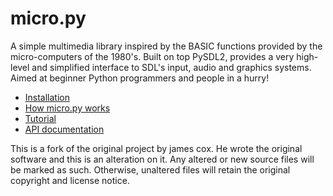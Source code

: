 micro.py
========

A simple multimedia library inspired by the BASIC functions provided by
the micro-computers of the 1980's.  Built on top PySDL2, provides a very
high-level and simplified interface to SDL's input, audio and graphics 
systems.  Aimed at beginner Python programmers and people in a hurry!

 *  [Installation](https://github.com/jamescox/micro.py/wiki/Installation)
 *  [How micro.py works](https://github.com/jamescox/micro.py/wiki/How-micro.py-works)
 *  [Tutorial](https://github.com/jamescox/micro.py/wiki/Tutorial)
 *  [API documentation](https://github.com/jamescox/micro.py/wiki/API-documentation)

This is a fork of the original project by james cox. He wrote the original software and this is an alteration on it. Any altered or new source files will be marked as such. Otherwise, unaltered files will retain the original copyright and license notice.